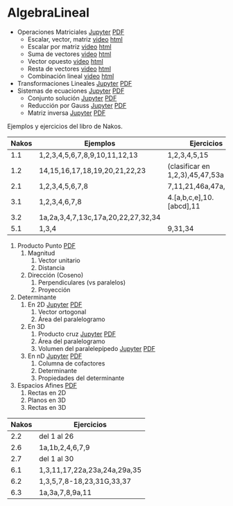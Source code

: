 # AlgebraLineal

* Operaciones Matriciales [Jupyter](AL001.000_Op_matrices.ipynb) [PDF](AL001.000_Op_matrices.pdf)
   * Escalar, vector, matriz <a href="cap02a.mp4">video</a> <a href="cap02a/cap00present.html">html</a>
   * Escalar por matriz <a href="cap02b.mp4">video</a> <a href="cap02b/cap00present.html">html</a>
   * Suma de vectores <a href="cap02c.mp4">video</a> <a href="cap02c/cap00present.html">html</a>
   * Vector opuesto <a href="cap02d.mp4">video</a> <a href="cap02d/cap00present.html">html</a>
   * Resta de vectores <a href="cap02e.mp4">video</a> <a href="cap02e/cap00present.html">html</a>
   * Combinación lineal <a href="cap02f.mp4">video</a> <a href="cap02f/ap00present.html">html</a>
* Transformaciones Lineales [Jupyter](AL002.000_Tr_mat.ipynb) [PDF](AL002.000_Tr_mat.pdf)
* Sistemas de ecuaciones [Jupyter](AL003.000_Sis_ecu.ipynb) [PDF](AL003.000_Sis_ecu.pdf)
   * Conjunto solución  [Jupyter](AL003.300_Conj_sol.ipynb) [PDF](AL003.300_Conj_sol.pdf)
   * Reducción por Gauss  [Jupyter](AL003.500_Gauss.ipynb) [PDF](AL003.500_Gauss.pdf)
   * Matriz inversa [Jupyter](AL_003.700_Inversa.ipynb) [PDF](AL_003.700_Inversa.pdf)

Ejemplos y ejercicios del libro de Nakos.

|Nakos|Ejemplos|Ejercicios|
|----|--------|----------|
|1.1|1,2,3,4,5,6,7,8,9,10,11,12,13|1,2,3,4,5,15|
|1.2|14,15,16,17,18,19,20,21,22,23|(clasificar en 1,2,3),45,47,53a|
|2.1|1,2,3,4,5,6,7,8|7,11,21,46a,47a,51,52|
|3.1|1,2,3,4,6,7,8|4.[a,b,c,e],10.[abcd],11|
|3.2|1a,2a,3,4,7,13c,17a,20,22,27,32,34|
|5.1|1,3,4|9,31,34|
   
1. Producto  Punto [PDF](Producto_punto.pdf)
   1.  Magnitud
        1.  Vector unitario
        1.  Distancia
    1.  Dirección (Coseno)
         1. Perpendiculares (vs paralelos)
         1. Proyección
1. Determinante
   1. En 2D [Jupyter](AL005.00_Det2d.ipynb) [PDF](AL005.00_Det2d.pdf)
        1. Vector ortogonal
        1. Área del paralelogramo
   1. En 3D
        1. Producto cruz  [Jupyter](AL005.300_ProdCruz.ipynb) [PDF](AL005.300_ProdCruz.pdf)
        1. Área del paralelogramo
        1. Volumen del paralelepípedo  [Jupyter](AL005.600_Det3d.ipynb) [PDF](AL005.600_Det3d.pdf)
   1. En nD [Jupyter](AL_005.800_Det.ipynb) [PDF](AL_005.800_Det.pdf)
        1. Columna de cofactores
        1. Determinante
        1. Propiedades del determinante
1. Espacios Afines [PDF](AL_006.000_Rectas_Planos.ipynb)
   1. Rectas en 2D
   1. Planos en 3D
   1. Rectas en 3D
   


|Nakos|Ejercicios|
|----|----------|
|2.2| del 1 al 26 |
|2.6| 1a,1b,2,4,6,7,9 |
|2.7| del 1 al 30 |
|6.1| 1,3,11,17,22a,23a,24a,29a,35 |
|6.2| 1,3,5,7,8-18,23,31G,33,37 |
|6.3| 1a,3a,7,8,9a,11 |

